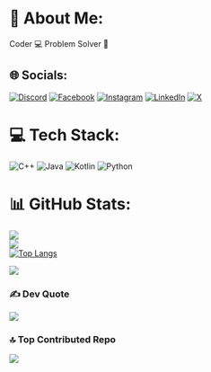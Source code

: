 # 💫 About Me:
Coder  💻 Problem Solver  🧮 


## 🌐 Socials:
[![Discord](https://img.shields.io/badge/Discord-%237289DA.svg?logo=discord&logoColor=white)](https://discord.gg/avik.ab17) [![Facebook](https://img.shields.io/badge/Facebook-%231877F2.svg?logo=Facebook&logoColor=white)](https://facebook.com/avik.ab17) [![Instagram](https://img.shields.io/badge/Instagram-%23E4405F.svg?logo=Instagram&logoColor=white)](https://instagram.com/avik.ab17) [![LinkedIn](https://img.shields.io/badge/LinkedIn-%230077B5.svg?logo=linkedin&logoColor=white)](https://linkedin.com/in/avikab17) [![X](https://img.shields.io/badge/X-black.svg?logo=X&logoColor=white)](https://x.com/ImAvikAB) 

# 💻 Tech Stack:
![C++](https://img.shields.io/badge/c++-%2300599C.svg?style=for-the-badge&logo=c%2B%2B&logoColor=white) ![Java](https://img.shields.io/badge/java-%23ED8B00.svg?style=for-the-badge&logo=openjdk&logoColor=white) ![Kotlin](https://img.shields.io/badge/kotlin-%237F52FF.svg?style=for-the-badge&logo=kotlin&logoColor=white) ![Python](https://img.shields.io/badge/python-3670A0?style=for-the-badge&logo=python&logoColor=ffdd54)
# 📊 GitHub Stats:
![](https://github-readme-stats.vercel.app/api?username=AvikAB&theme=dark&hide_border=false&include_all_commits=true&count_private=true)<br/>
![](https://github-readme-streak-stats.herokuapp.com/?user=AvikAB&theme=dark&hide_border=false)<br/>
[![Top Langs](https://github-readme-stats.vercel.app/api/top-langs/?username=anuraghazra&themes=dark&layout=compact)](https://github.com/anuraghazra/github-readme-stats)

![](https://github-readme-stats.vercel.app/api/top-langs/?username=AvikAB&theme=dark&hide_border=false&include_all_commits=true&count_private=true&layout=compact)

### ✍️ Dev Quote
![](https://quotes-github-readme.vercel.app/api?type=horizontal&theme=dark)

### 🔝 Top Contributed Repo
![](https://github-contributor-stats.vercel.app/api?username=AvikAB&limit=5&theme=dark&combine_all_yearly_contributions=true)

<!-- Proudly created with GPRM ( https://gprm.itsvg.in ) -->
